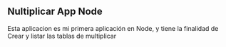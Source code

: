 
## Nultiplicar App Node

Esta aplicacion es mi primera aplicación en Node, y tiene la finalidad de Crear y listar las tablas de multiplicar 